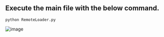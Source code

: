 ## Execute the main file with the below command.
 ```python3
python RemoteLoader.py
 ```  
![image](https://github.com/rebuild-123/Python-Head-First-Design-Patterns/blob/main/pictures_for_README/command_party.png)